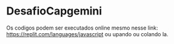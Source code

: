 # DesafioCapgemini

Os codigos podem ser executados online mesmo nesse link: https://replit.com/languages/javascript
ou upando ou colando la.
